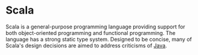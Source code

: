 # Scala
Scala is a general-purpose programming language providing support for both object-oriented programming and functional programming. The language has a strong static type system. Designed to be concise, many of Scala's design decisions are aimed to address criticisms of [Java](/wiki/Java).
